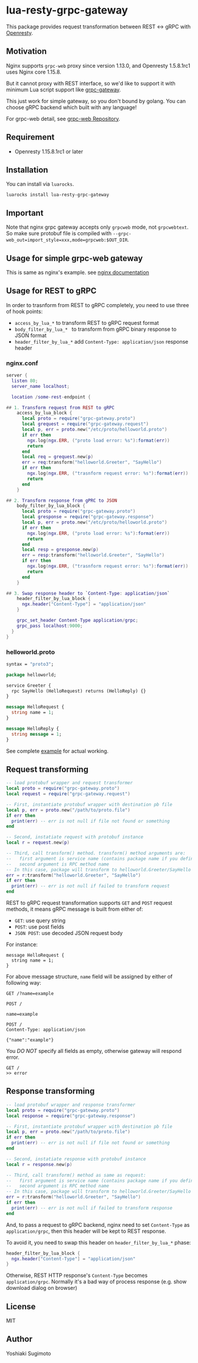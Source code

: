 # lua-resty-grpc-gateway

This package provides request transformation between REST &lt;-&gt; gRPC with [Openresty](https://openresty.org/).

## Motivation

Nginx supports `grpc-web` proxy since version 1.13.0, and Openresty 1.5.8.1rc1 uses Nginx core 1.15.8.

But it cannot proxy with REST interface, so we'd like to support it with minimum Lua script support like [grpc-gateway](https://github.com/grpc-ecosystem/grpc-gateway).

This just work for simple gateway, so you don't bound by golang. You can choose gRPC backend which built with any language!

For grpc-web detail, see [grpc-web Repository](https://github.com/grpc/grpc-web).

## Requirement

- Openresty 1.15.8.1rc1 or later

## Installation

You can install via `luarocks`.

```
luarocks install lua-resty-grpc-gateway
```

## Important

Note that nginx grpc gateway accepts only `grpcweb` mode, not `grpcwebtext`.
So make sure protobuf file is compiled with `--grpc-web_out=import_style=xxx,mode=grpcweb:$OUT_DIR`.

## Usage for simple grpc-web gateway

This is same as nginx's example. see [nginx documentation](https://www.nginx.com/blog/nginx-1-13-10-grpc/)

## Usage for REST to gRPC

In order to trasnform from REST to gRPC completely, you need to use three of hook points:

- `access_by_lua_*` to transform REST to gRPC request format
- `body_filter_by_lua_* ` to transform from gRPC binary response to JSON format
- `header_filter_by_lua_*` add `Content-Type: application/json` response header

### nginx.conf

```lua
server {
  listen 80;
  server_name localhost;

  location /some-rest-endpoint {

## 1. Transform request from REST to gRPC
    access_by_lua_block {
      local proto = require("grpc-gateway.proto")
      local grequest = require("grpc-gateway.request")
      local p, err = proto.new("/etc/proto/helloworld.proto")
      if err then
        ngx.log(ngx.ERR, ("proto load error: %s"):format(err))
        return
      end
      local req = grequest.new(p)
      err = req:transform("helloworld.Greeter", "SayHello")
      if err then
        ngx.log(ngx.ERR, ("trasnform request error: %s"):format(err))
        return
      end
    }

## 2. Transform response from gPRC to JSON
    body_filter_by_lua_block {
      local proto = require("grpc-gateway.proto")
      local gresponse = require("grpc-gateway.response")
      local p, err = proto.new("/etc/proto/helloworld.proto")
      if err then
        ngx.log(ngx.ERR, ("proto load error: %s"):format(err))
        return
      end
      local resp = gresponse.new(p)
      err = resp:transform("helloworld.Greeter", "SayHello")
      if err then
        ngx.log(ngx.ERR, ("trasnform request error: %s"):format(err))
        return
      end
    }

## 3. Swap response header to `Content-Type: application/json`
    header_filter_by_lua_block {
      ngx.header["Content-Type"] = "application/json"
    }

    grpc_set_header Content-Type application/grpc;
    grpc_pass localhost:9000;
  }
}
```

### helloworld.proto

```protobuf
syntax = "proto3";

package helloworld;

service Greeter {
  rpc SayHello (HelloRequest) returns (HelloReply) {}
}

message HelloRequest {
  string name = 1;
}

message HelloReply {
  string message = 1;
}
```

See complete [example](https://github.com/ysugimoto/lua-resty-grpc-gateway/tree/master/example) for actual working.

## Request transforming

```lua
-- load protobuf wrapper and request transformer
local proto = require("grpc-gateway.proto")
local request = require("grpc-gateway.request")

-- First, instantiate protobuf wrapper with destination pb file
local p, err = proto.new("/path/to/proto.file")
if err then
  print(err) -- err is not null if file not found or something
end

-- Second, instatiate request with protobuf instance
local r = request.new(p)

-- Third, call transform() method. transform() method arguments are:
--   first argument is service name (contains package name if you defined)
--   second argument is RPC method name
-- In this case, package will transform to helloworld.Greeter/SayHello request format of HelloRequest
err = r:transform("helloworld.Greeter", "SayHello")
if err then
  print(err) -- err is not null if failed to transform request
end
```

REST to gRPC request transformation supports `GET` and `POST` request methods, it means gRPC message is built from either of:

- `GET`: use query string
- `POST`: use post fields
- `JSON POST`: use decoded JSON request body

For instance:

```
message HelloRequest {
  string name = 1;
}
```

For above message structure, `name` field will be assigned by either of following way:

```
GET /?name=example
```

```
POST /

name=example
```

```
POST /
Content-Type: application/json

{"name":"example"}
```

You *DO NOT* specify all fields as empty, otherwise gateway will respond error.

```
GET /
>> error
```

## Response transforming

```lua
-- load protobuf wrapper and response transformer
local proto = require("grpc-gateway.proto")
local response = require("grpc-gateway.response")

-- First, instantiate protobuf wrapper with destination pb file
local p, err = proto.new("/path/to/proto.file")
if err then
  print(err) -- err is not null if file not found or something
end

-- Second, instatiate response with protobuf instance
local r = response.new(p)

-- Third, call transform() method as same as request:
--   first argument is service name (contains package name if you defined)
--   second argument is RPC method name
-- In this case, package will transform to helloworld.Greeter/SayHello response format of HelloReply
err = r:transform("helloworld.Greeter", "SayHello")
if err then
  print(err) -- err is not null if failed to transform response
end
```

And, to pass a request to gRPC backend, nginx need to set `Content-Type` as `application/grpc`, then this header will be kept to REST response.

To avoid it, you need to swap this header on `header_filter_by_lua_*` phase:

```lua
header_filter_by_lua_block {
  ngx.header["Content-Type"] = "application/json"
}
```

Otherwise, REST HTTP response's `Content-Type` becomes `application/grpc`. Normally it's a bad way of process response (e.g. show download dialog on browser)

## License

MIT

## Author

Yoshiaki Sugimoto


